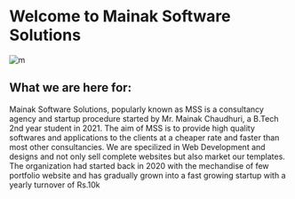 # Welcome to Mainak Software Solutions

![m](https://user-images.githubusercontent.com/64016811/118358273-b1a6f780-b59b-11eb-9d11-7d570b89623d.png)


## What we are here for:

Mainak Software Solutions, popularly known as MSS is a consultancy agency and startup procedure started by Mr. Mainak Chaudhuri, a B.Tech 2nd year student in 2021. The aim of MSS is to provide high quality softwares and applications to the clients at a cheaper rate and faster than most other consultancies. We are specilized in Web Development and designs and not only sell complete websites but also market our templates. The organization had started back in 2020 with the mechandise of few portfolio website and has gradually grown into a fast growing startup with a yearly turnover of Rs.10k 
